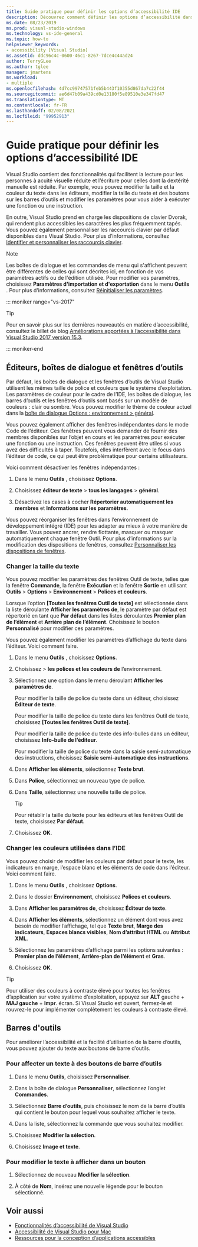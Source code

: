 ```yaml
---
title: Guide pratique pour définir les options d’accessibilité IDE
description: Découvrez comment définir les options d’accessibilité dans Visual Studio qui facilitent l’utilisation de son environnement de développement intégré (IDE) pour tout le monde, y compris pour les personnes ayant des difficultés à lire ou à écrire.
ms.date: 08/23/2019
ms.prod: visual-studio-windows
ms.technology: vs-ide-general
ms.topic: how-to
helpviewer_keywords:
- accessibility [Visual Studio]
ms.assetid: ddc96c4c-0600-46c1-8267-7dce4c44ad24
author: TerryGLee
ms.author: tglee
manager: jmartens
ms.workload:
- multiple
ms.openlocfilehash: 4d7cc99747571feb5b443f10355d867da7c22f44
ms.sourcegitcommit: ae6d47b09a439cd0e13180f5e89510e3e347fd47
ms.translationtype: MT
ms.contentlocale: fr-FR
ms.lasthandoff: 02/08/2021
ms.locfileid: "99952913"
---
```

# <a name="how-to-set-ide-accessibility-options"></a>Guide pratique pour définir les options d’accessibilité IDE

Visual Studio contient des fonctionnalités qui facilitent la lecture pour les personnes à acuité visuelle réduite et l’écriture pour celles dont la dextérité manuelle est réduite. Par exemple, vous pouvez modifier la taille et la couleur du texte dans les éditeurs, modifier la taille du texte et des boutons sur les barres d’outils et modifier les paramètres pour vous aider à exécuter une fonction ou une instruction.

En outre, Visual Studio prend en charge les dispositions de clavier Dvorak, qui rendent plus accessibles les caractères les plus fréquemment tapés. Vous pouvez également personnaliser les raccourcis clavier par défaut disponibles dans Visual Studio. Pour plus d’informations, consultez [Identifier et personnaliser les raccourcis clavier](../../ide/identifying-and-customizing-keyboard-shortcuts-in-visual-studio.md).

> [!NOTE]
> Les boîtes de dialogue et les commandes de menu qui s'affichent peuvent être différentes de celles qui sont décrites ici, en fonction de vos paramètres actifs ou de l'édition utilisée. Pour modifier vos paramètres, choisissez **Paramètres d'importation et d'exportation** dans le menu **Outils** . Pour plus d’informations, consultez [Réinitialiser les paramètres](../environment-settings.md#reset-settings).

::: moniker range="vs-2017"

> [!TIP]
> Pour en savoir plus sur les dernières nouveautés en matière d’accessibilité, consultez le billet de blog [Améliorations apportées à l’accessibilité dans Visual Studio 2017 version 15.3](https://devblogs.microsoft.com/visualstudio/accessibility-improvements-in-visual-studio-2017-version-15-3/).

::: moniker-end

## <a name="editors-dialogs-and-tool-windows"></a>Éditeurs, boîtes de dialogue et fenêtres d’outils

Par défaut, les boîtes de dialogue et les fenêtres d’outils de Visual Studio utilisent les mêmes taille de police et couleurs que le système d’exploitation. Les paramètres de couleur pour le cadre de l’IDE, les boîtes de dialogue, les barres d’outils et les fenêtres d’outils sont basés sur un modèle de couleurs : clair ou sombre. Vous pouvez modifier le thème de couleur actuel dans la [boîte de dialogue Options : environnement > général](../../ide/reference/general-environment-options-dialog-box.md).

Vous pouvez également afficher des fenêtres indépendantes dans le mode Code de l’éditeur. Ces fenêtres peuvent vous demander de fournir des membres disponibles sur l’objet en cours et les paramètres pour exécuter une fonction ou une instruction. Ces fenêtres peuvent être utiles si vous avez des difficultés à taper. Toutefois, elles interfèrent avec le focus dans l’éditeur de code, ce qui peut être problématique pour certains utilisateurs.

Voici comment désactiver les fenêtres indépendantes :

1. Dans le menu **Outils** , choisissez **Options**.

1. Choisissez **éditeur de texte**  >  **tous les langages**  >  **général**.

1. Désactivez les cases à cocher **Répertorier automatiquement les membres** et **Informations sur les paramètres**.

Vous pouvez réorganiser les fenêtres dans l’environnement de développement intégré (IDE) pour les adapter au mieux à votre manière de travailler. Vous pouvez ancrer, rendre flottante, masquer ou masquer automatiquement chaque fenêtre Outil. Pour plus d’informations sur la modification des dispositions de fenêtres, consultez [Personnaliser les dispositions de fenêtres](../../ide/customizing-window-layouts-in-visual-studio.md).

### <a name="change-the-size-of-text"></a>Changer la taille du texte

Vous pouvez modifier les paramètres des fenêtres Outil de texte, telles que la fenêtre **Commande**, la fenêtre **Exécution** et la fenêtre **Sortie** en utilisant **Outils** > **Options** > **Environnement** > **Polices et couleurs**.

Lorsque l’option **[Toutes les fenêtres Outil de texte]** est sélectionnée dans la liste déroulante **Afficher les paramètres de**, le paramètre par défaut est répertorié en tant que **Par défaut** dans les listes déroulantes **Premier plan de l’élément** et **Arrière plan de l’élément**. Choisissez le bouton **Personnalisé** pour modifier ces paramètres.

Vous pouvez également modifier les paramètres d’affichage du texte dans l’éditeur. Voici comment faire.

1. Dans le menu **Outils** , choisissez **Options**.

1. Choisissez   >  **les polices et les couleurs de** l’environnement.

1. Sélectionnez une option dans le menu déroulant **Afficher les paramètres de**.

    Pour modifier la taille de police du texte dans un éditeur, choisissez **Éditeur de texte**.

    Pour modifier la taille de police du texte dans les fenêtres Outil de texte, choisissez **[Toutes les fenêtres Outil de texte]**.

    Pour modifier la taille de police du texte des info-bulles dans un éditeur, choisissez **Info-bulle de l’éditeur**.

    Pour modifier la taille de police du texte dans la saisie semi-automatique des instructions, choisissez **Saisie semi-automatique des instructions**.

1. Dans **Afficher les éléments**, sélectionnez **Texte brut**.

1. Dans **Police**, sélectionnez un nouveau type de police.

1. Dans **Taille**, sélectionnez une nouvelle taille de police.

    > [!TIP]
    > Pour rétablir la taille du texte pour les éditeurs et les fenêtres Outil de texte, choisissez **Par défaut**.

7. Choisissez **OK**.

### <a name="change-the-colors-that-are-used-in-the-ide"></a>Changer les couleurs utilisées dans l’IDE

Vous pouvez choisir de modifier les couleurs par défaut pour le texte, les indicateurs en marge, l’espace blanc et les éléments de code dans l’éditeur. Voici comment faire.

1. Dans le menu **Outils** , choisissez **Options**.

1. Dans le dossier **Environnement**, choisissez **Polices et couleurs**.

1. Dans **Afficher les paramètres de**, choisissez **Éditeur de texte**.

1. Dans **Afficher les éléments**, sélectionnez un élément dont vous avez besoin de modifier l’affichage, tel que **Texte brut**, **Marge des indicateurs**, **Espaces blancs visibles**, **Nom d’attribut HTML** ou **Attribut XML**.

1. Sélectionnez les paramètres d’affichage parmi les options suivantes : **Premier plan de l’élément**, **Arrière-plan de l’élément** et **Gras**.

1. Choisissez **OK**.

> [!TIP]
> Pour utiliser des couleurs à contraste élevé pour toutes les fenêtres d’application sur votre système d’exploitation, appuyez sur **ALT** gauche + **MAJ gauche** + **Impr**. écran. Si Visual Studio est ouvert, fermez-le et rouvrez-le pour implémenter complètement les couleurs à contraste élevé.

## <a name="toolbars"></a>Barres d'outils

Pour améliorer l’accessibilité et la facilité d’utilisation de la barre d’outils, vous pouvez ajouter du texte aux boutons de barre d’outils.

### <a name="to-assign-text-to-toolbar-buttons"></a>Pour affecter un texte à des boutons de barre d’outils

1. Dans le menu **Outils**, choisissez **Personnaliser**.

1. Dans la boîte de dialogue **Personnaliser**, sélectionnez l’onglet **Commandes**.

1. Sélectionnez **Barre d’outils**, puis choisissez le nom de la barre d’outils qui contient le bouton pour lequel vous souhaitez afficher le texte.

1. Dans la liste, sélectionnez la commande que vous souhaitez modifier.

1. Choisissez **Modifier la sélection**.

1. Choisissez **Image et texte**.

### <a name="to-modify-the-displayed-text-in-a-button"></a>Pour modifier le texte à afficher dans un bouton

1. Sélectionnez de nouveau **Modifier la sélection**.

1. À côté de **Nom**, insérez une nouvelle légende pour le bouton sélectionné.

## <a name="see-also"></a>Voir aussi

* [Fonctionnalités d’accessibilité de Visual Studio](../../ide/reference/accessibility-features-of-visual-studio.md)
* [Accessibilité de Visual Studio pour Mac](/visualstudio/mac/accessibility/)
* [Ressources pour la conception d’applications accessibles](../../ide/reference/resources-for-designing-accessible-applications.md)
